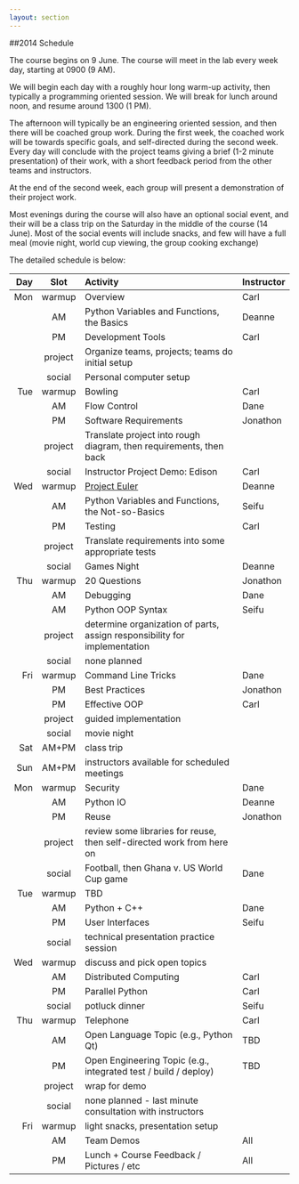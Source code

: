 ```yaml
---
layout: section
---
```

##2014 Schedule

The course begins on 9 June.  The course will meet in the lab every week day, starting at 0900 (9 AM).

We will begin each day with a roughly hour long warm-up activity, then typically a programming oriented session.
We will break for lunch around noon, and resume around 1300 (1 PM).

The afternoon will typically be an engineering oriented session, and then there will be coached group work.
During the first week, the coached work will be towards specific goals, and self-directed during the second week.
Every day will conclude with the project teams giving a brief (1-2 minute presentation) of their work, with a short
feedback period from the other teams and instructors.

At the end of the second week, each group will present a demonstration of their project work.

Most evenings during the course will also have an optional social event, and their will be a class trip on
the Saturday in the middle of the course (14 June).  Most of the social events
will include snacks, and few will have a full meal (movie night, world cup viewing,
the group cooking exchange)

The detailed schedule is below:

| Day | Slot | Activity | Instructor
|----:|:----:|:---------|:----------
| Mon | warmup | Overview | Carl
|| AM | Python Variables and Functions, the Basics | Deanne
|| PM | Development Tools | Carl
|| project | Organize teams, projects; teams do initial setup
|| social | Personal computer setup
| Tue | warmup | Bowling | Carl
|| AM | Flow Control | Dane
|| PM | Software Requirements | Jonathon
|| project | Translate project into rough diagram, then requirements, then back
|| social | Instructor Project Demo: Edison | Carl
| Wed | warmup | [Project Euler](http://projecteuler.net) | Deanne
|| AM | Python Variables and Functions, the Not-so-Basics | Seifu
|| PM | Testing | Carl
|| project | Translate requirements into some appropriate tests
|| social | Games Night | Deanne
| Thu | warmup | 20 Questions | Jonathon
|| AM | Debugging | Dane
|| AM | Python OOP Syntax | Seifu
|| project | determine organization of parts, assign responsibility for implementation
|| social | none planned
|Fri | warmup | Command Line Tricks | Dane
|| PM | Best Practices | Jonathon
|| PM | Effective OOP | Carl
|| project | guided implementation
|| social | movie night
| Sat | AM+PM | class trip
| Sun | AM+PM | instructors available for scheduled meetings
| Mon | warmup | Security | Dane
|| AM | Python IO | Deanne
|| PM | Reuse | Jonathon
|| project | review some libraries for reuse, then self-directed work from here on
|| social | Football, then Ghana v. US World Cup game | Dane
| Tue | warmup | TBD
|| AM | Python + C++ | Dane
|| PM | User Interfaces | Seifu
|| social | technical presentation practice session
| Wed | warmup | discuss and pick open topics
|| AM | Distributed Computing | Carl
|| PM | Parallel Python | Carl
|| social | potluck dinner | Seifu
| Thu | warmup | Telephone | Carl
|| AM | Open Language Topic (e.g., Python Qt) | TBD
|| PM | Open Engineering Topic (e.g., integrated test / build / deploy) | TBD
|| project | wrap for demo
|| social | none planned - last minute consultation with instructors
| Fri | warmup | light snacks, presentation setup
|| AM | Team Demos | All
|| PM | Lunch + Course Feedback / Pictures / etc | All
